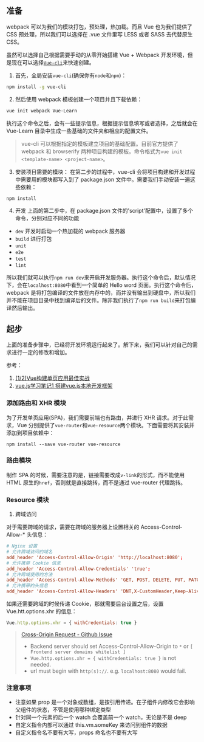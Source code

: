 ## 准备
webpack 可以为我们的模块打包，预处理，热加载。而且 Vue 也为我们提供了 CSS 预处理，所以我们可以选择在 .vue 文件里写 LESS 或者 SASS 去代替原生 CSS。

虽然可以选择自己根据需要手动的从零开始搭建 Vue +  Webpack 开发环境，但是现在可以选择[`Vue-cli`](https://github.com/vuejs/vue-cli)来快速创建。

1. 首先，全局安装`vue-cli`(确保你有`node`和`npm`)：

```bash
npm install -g vue-cli
```

2. 然后使用 webpack 模板创建一个项目并且下载依赖：

```bash
vue init webpack Vue-Learn
```

执行这个命令之后，会有一些提示信息，根据提示信息填写或者选择，之后就会在 Vue-Learn 目录中生成一些基础的文件夹和相应的配置文件。

> vue-cli 可以根据指定的模板建立项目的基础配置。目前官方提供了 webpack 和 browserify 两种项目构建的模板。命令格式为`vue init <template-name> <project-name>`。

3. 安装项目需要的模块：
在第二步的过程中，vue-cli 会将项目构建和开发过程中需要用的模块都写入到了 package.json 文件中。需要我们手动安装一遍这些依赖：

```bash
npm install
```

4. 开发
上面的第二步中，在 package.json 文件的'script'配置中，设置了多个命令，分别对应不同的功能

- `dev`  开发时启动一个热加载的 webpack 服务器
- `build` 进行打包
- `unit`
- `e2e`
- `test`
- `lint`

所以我们就可以执行`npm run dev`来开启开发服务器。执行这个命令后，默认情况下，会在`localhost:8080`中看到一个简单的 Hello word 页面。执行这个命令后，webpack 是将打包编译的文件放在内存中的，而并没有输出到硬盘中，所以我们并不能在项目目录中找到编译后的文件。除非我们执行了`npm run build`来打包编译然后输出。


## 起步
上面的准备步骤中，已经将开发环境运行起来了。解下来，我们可以针对自己的需求进行一定的修改和增加。

参考：

1. [(1/2)Vue构建单页应用最佳实战](https://github.com/MeCKodo/vue-tutorial/tree/549659f091e5b7a67402a422e774af09f8db5ae4)
2. [vue.js学习笔记1 搭建vue.js本地开发框架](http://sugarball.me/vue-jsxue-xi-bi-ji-1-da-jia-vue-jskai-fa-kuang-jia/)

### 添加路由和 XHR 模块
为了开发单页应用(SPA)，我们需要前端也有路由，并进行 XHR 请求。对于此需求，Vue 分别提供了`vue-router`和`vue-resource`两个模块。下面需要将其安装并添加到项目依赖中：

`npm install --save vue-router vue-resource`

### 路由模块
制作 SPA 的时候，需要注意的是，链接需要改成`v-link`的形式，而不能使用 HTML 原生的`href`，否则就是直接跳转，而不是通过 vue-router 代理跳转。

### Resource 模块
1. 跨域访问

对于需要跨域的请求，需要在跨域的服务器上设置相关的 Access-Control-Allow-* 头信息：

```conf
# Nginx 设置
# 允许跨域访问的域名
add_header 'Access-Control-Allow-Origin' 'http://localhost:8080';
# 允许携带 Cookie 信息
add_header 'Access-Control-Allow-Credentials' 'true';
# 允许跨域使用的方法
add_header 'Access-Control-Allow-Methods' 'GET, POST, DELETE, PUT, PATCH, OPTIONS';
# 允许携带的头信息
add_header 'Access-Control-Allow-Headers' 'DNT,X-CustomHeader,Keep-Alive,User-Agent,X-Requested-With,If-Modified-Since,Cache-Control,Content-Type';
```

如果还需要跨域的时候传递 Cookie，那就需要后台设置之后，设置 Vue.htt.options.xhr 的信息：

```js
Vue.http.options.xhr = { withCredentials: true }
```

> [Cross-Origin Request - Github Issue](https://github.com/vuejs/vue-resource/issues/22)
> * Backend server should set Access-Control-Allow-Origin to `*` or `[ Frontend server domains whitelist ]`
> * `Vue.http.options.xhr = { withCredentials: true }` is not needed.
> * url must begin with `http(s)://`. e.g. `localhost:8080` would fail.

### 注意事项
* 注意如果 prop 是一个对象或数组，是按引用传递。在子组件内修改它会影响父组件的状态，不管是使用哪种绑定类型
* 针对同一个元素的后一个 watch 会覆盖前一个 watch，无论是不是 deep
* 自定义指令内部可以通过 this.vm.someKey 来访问到组件的数据
* 自定义指令名不要有大写，props 命名也不要有大写

